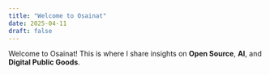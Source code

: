 ```yaml
---
title: "Welcome to Osainat"
date: 2025-04-11
draft: false
---
```


Welcome to Osainat! This is where I share insights on **Open Source**, **AI**, and **Digital Public Goods**.